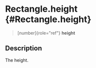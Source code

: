 Rectangle.height {#Rectangle.height}
================

> [number]{role="ref"} **height**

Description
-----------

The height.
